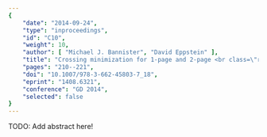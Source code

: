 ```yaml
---
{
    "date": "2014-09-24",
    "type": "inproceedings",
    "id": "C10",
    "weight": 10,
    "author": [ "Michael J. Bannister", "David Eppstein" ],
    "title": "Crossing minimization for 1-page and 2-page <br class=\"rbr550\"/>drawings of graphs with bounded treewidth",
    "pages": "210--221",
    "doi": "10.1007/978-3-662-45803-7_18",
    "eprint": "1408.6321",
    "conference": "GD 2014",
    "selected": false
}
---
```


TODO: Add abstract here!

